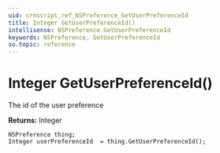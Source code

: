 ```yaml
---
uid: crmscript_ref_NSPreference_GetUserPreferenceId
title: Integer GetUserPreferenceId()
intellisense: NSPreference.GetUserPreferenceId
keywords: NSPreference, GetUserPreferenceId
so.topic: reference
---
```


# Integer GetUserPreferenceId()

The id of the user preference

**Returns:** Integer

```crmscript
NSPreference thing;
Integer userPreferenceId  = thing.GetUserPreferenceId();
```

